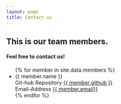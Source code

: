 ```yaml
---
layout: page
title: Contact us
---
```


<h2>
	This is our team members.
</h2>

<h4>
	Feel free to contact us!
</h4>

<ul>
	{% for member in site.data.members %}
	<li>
			<span> {{ member.name }} </span>
			<div>
				<span> Git-hub Repository </span>
				<a href="https://github.com/{{ member.github}}"> {{ member.github }}</a>
			</div>
			<div>
				<span> Email-Address </span>
				<a href="{{ member.email}}"> {{ member.email}} </a>
			</div>
	</li>
	{% endfor %}
</ul>